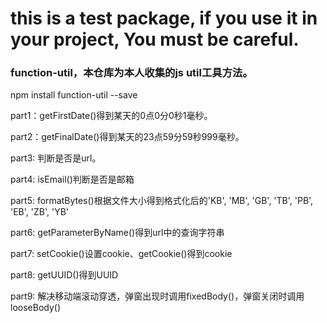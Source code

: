 # this is a test package, if you use it in your project, You must be careful.

### function-util，本仓库为本人收集的js util工具方法。

npm install function-util --save

part1：getFirstDate()得到某天的0点0分0秒1毫秒。

part2：getFinalDate()得到某天的23点59分59秒999毫秒。

part3: 判断是否是url。

part4: isEmail()判断是否是邮箱

part5: formatBytes()根据文件大小得到格式化后的'KB', 'MB', 'GB', 'TB', 'PB', 'EB', 'ZB', 'YB'

part6: getParameterByName()得到url中的查询字符串

part7: setCookie()设置cookie、getCookie()得到cookie

part8: getUUID()得到UUID

part9: 解决移动端滚动穿透，弹窗出现时调用fixedBody()，弹窗关闭时调用looseBody()
